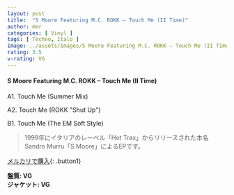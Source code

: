 ```yaml
---
layout: post
title:  "S Moore Featuring M.C. ROKK – Touch Me (II Time)"
author: mmr
categories: [ Vinyl ]
tags: [ Techno, Italo ]
image: ../assets/images/S Moore Featuring M.C. ROKK – Touch Me (II Time).jpg
rating: 3.5
v-rating: VG
---
```


#### S Moore Featuring M.C. ROKK – Touch Me (II Time)

A1. Touch Me (Summer Mix)

A2. Touch Me (ROKK "Shut Up")

B1. Touch Me (The EM Soft Style)

> 1999年にイタリアのレーベル「Hot Trax」からリリースされた本名Sandro Murru「S Moore」によるEPです。

[メルカリで購入](https://jp.mercari.com/item/m61650546749){: .button1}

<div class="mt-4 mb-4 d-flex align-items-center">
<strong class="mr-1">盤質: VG</strong>
</div>
<div class="mt-4 mb-4 d-flex align-items-center">
<strong class="mr-1">ジャケット: VG</strong>
</div>
